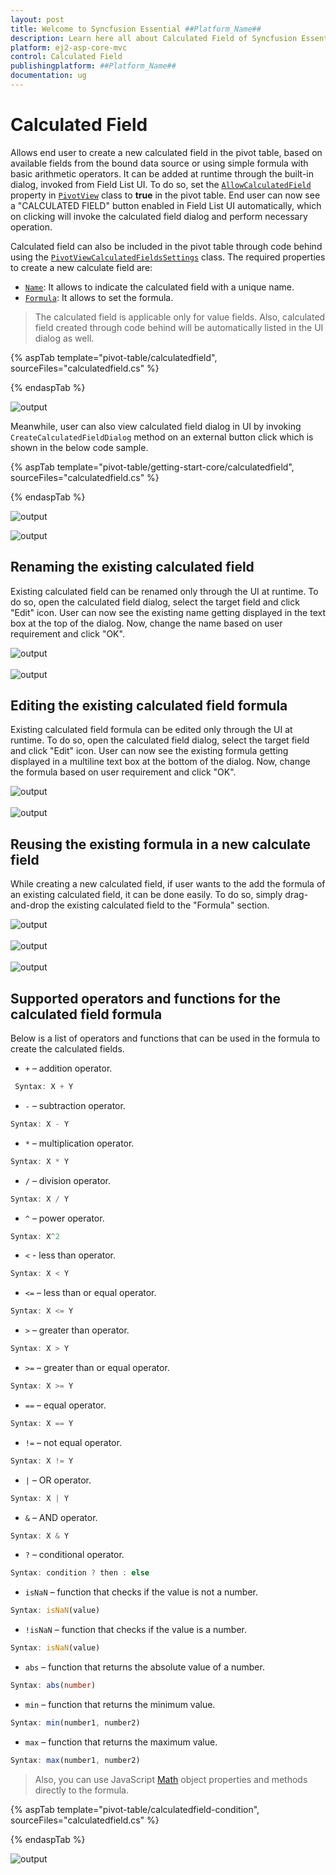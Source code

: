 ```yaml
---
layout: post
title: Welcome to Syncfusion Essential ##Platform_Name##
description: Learn here all about Calculated Field of Syncfusion Essential ##Platform_Name## widgets based on HTML5 and jQuery.
platform: ej2-asp-core-mvc
control: Calculated Field
publishingplatform: ##Platform_Name##
documentation: ug
---
```



# Calculated Field

Allows end user to create a new calculated field in the pivot table, based on available fields from the bound data source or using simple formula with basic arithmetic operators. It can be added at runtime through the built-in dialog, invoked from Field List UI. To do so, set the [`AllowCalculatedField`](https://help.syncfusion.com/cr/aspnetcore-js2/Syncfusion.EJ2.PivotView.PivotView.html#Syncfusion_EJ2_PivotView_PivotView_AllowCalculatedField) property in [`PivotView`](https://help.syncfusion.com/cr/aspnetmvc-js2/Syncfusion.EJ2.PivotView.PivotView.html) class to **true** in the pivot table. End user can now see a "CALCULATED FIELD" button enabled in Field List UI automatically, which on clicking will invoke the calculated field dialog and perform necessary operation.

Calculated field can also be included in the pivot table through code behind using the [`PivotViewCalculatedFieldsSettings`](https://help.syncfusion.com/cr/aspnetmvc-js2/Syncfusion.EJ2.PivotView.PivotViewCalculatedFieldSetting.html) class. The required properties to create a new calculate field are:
* [`Name`](https://help.syncfusion.com/cr/aspnetcore-js2/Syncfusion.EJ2.PivotView.PivotViewCalculatedFieldSetting.html#Syncfusion_EJ2_PivotView_PivotViewCalculatedFieldSetting_Name): It allows to indicate the calculated field with a unique name.
* [`Formula`](https://help.syncfusion.com/cr/aspnetcore-js2/Syncfusion.EJ2.PivotView.PivotViewCalculatedFieldSetting.html#Syncfusion_EJ2_PivotView_PivotViewCalculatedFieldSetting_Formula): It allows to set the formula.

> The calculated field is applicable only for value fields. Also, calculated field created through code behind will be automatically listed in the UI dialog as well.

{% aspTab template="pivot-table/calculatedfield", sourceFiles="calculatedfield.cs" %}

{% endaspTab %}

![output](images/calculatedfield.png)

Meanwhile, user can also view calculated field dialog in UI by invoking `CreateCalculatedFieldDialog` method on an external button click which is shown in the below code sample.

{% aspTab template="pivot-table/getting-start-core/calculatedfield", sourceFiles="calculatedfield.cs" %}

{% endaspTab %}

![output](images/calc-field-btn.png)

![output](images/calc-field-btn2.png)

## Renaming the existing calculated field

Existing calculated field can be renamed only through the UI at runtime. To do so, open the calculated field dialog, select the target field and click "Edit" icon. User can now see the existing name getting displayed in the text box at the top of the dialog. Now, change the name based on user requirement and click "OK".

<!-- markdownlint-disable MD012 -->
![output](images/before-edit.png "Editing the calculated field")
<br/>
<br/>
![output](images/after-edit.png "Renaming the calculated field")

## Editing the existing calculated field formula

Existing calculated field formula can be edited only through the UI at runtime. To do so, open the calculated field dialog, select the target field and click "Edit" icon. User can now see the existing formula getting displayed in a multiline text box at the bottom of the dialog. Now, change the formula based on user requirement and click "OK".

![output](images/before-edit.png "Editing the calculated field")
<br/>
<br/>
![output](images/after-change.png "Editing the calculated field formula")

## Reusing the existing formula in a new calculate field

While creating a new calculated field, if user wants to the add the formula of an existing calculated field, it can be done easily. To do so, simply drag-and-drop the existing calculated field to the "Formula" section.

![output](images/before-drag.png "Dragging the existing calculated field")
<br/>
<br/>
![output](images/while-drag.png "Drag field to formula")
<br/>
<br/>
![output](images/after-drag.png "Reusing the existing calculated field formula")

## Supported operators and functions for the calculated field formula

Below is a list of operators and functions that can be used in the formula to create the calculated fields.

* `+` – addition operator.

```typescript
 Syntax: X + Y
```

* `-` – subtraction operator.

```typescript
Syntax: X - Y
```

* `*` – multiplication operator.

```typescript
Syntax: X * Y
```

* `/` – division operator.

```typescript
Syntax: X / Y
```

* `^` – power operator.

```typescript
Syntax: X^2
```

* `<` - less than operator.

```typescript
Syntax: X < Y
```

* `<=` – less than or equal operator.

```typescript
Syntax: X <= Y
```

* `>` – greater than operator.

```typescript
Syntax: X > Y
```

* `>=` – greater than or equal operator.

```typescript
Syntax: X >= Y
```

* `==` – equal operator.

```typescript
Syntax: X == Y
```

* `!=` – not equal operator.

```typescript
Syntax: X != Y
```

* `|` – OR operator.

```typescript
Syntax: X | Y
```

* `&` – AND operator.

```typescript
Syntax: X & Y
```

* `?` – conditional operator.

```typescript
Syntax: condition ? then : else
```

* `isNaN` – function that checks if the value is not a number.

```typescript
Syntax: isNaN(value)
```

* `!isNaN` – function that checks if the value is a number.

```typescript
Syntax: isNaN(value)
```

* `abs` – function that returns the absolute value of a number.

```typescript
Syntax: abs(number)
```

* `min` – function that returns the minimum value.

```typescript
Syntax: min(number1, number2)
```

* `max` – function that returns the maximum value.

```typescript
Syntax: max(number1, number2)
```

> Also, you can use JavaScript [Math](https://developer.mozilla.org/en-US/docs/Web/JavaScript/Reference/Global_Objects/Math) object properties and methods directly to the formula.

{% aspTab template="pivot-table/calculatedfield-condition", sourceFiles="calculatedfield.cs" %}

{% endaspTab %}

![output](images/calculatedfield-conditional.png)